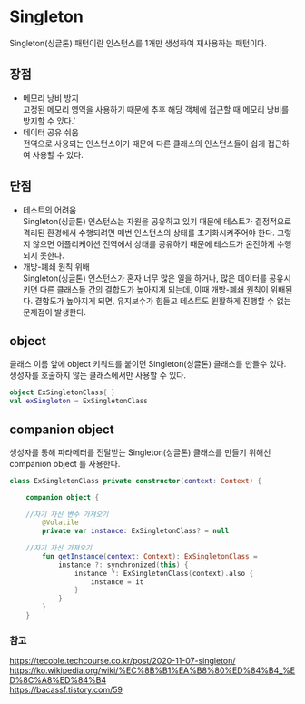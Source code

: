 # Singleton
Singleton(싱글톤) 패턴이란 인스턴스를 1개만 생성하여 재사용하는 패턴이다.

## 장점
*	메모리 낭비 방지   
고정된 메모리 영역을 사용하기 때문에 추후 해당 객체에 접근할 때 메모리 낭비를 방지할 수 있다.’
*	데이터 공유 쉬움    
전역으로 사용되는 인스턴스이기 때문에 다른 클래스의 인스턴스들이 쉽게 접근하여 사용할 수 있다.

## 단점
*	테스트의 어려움     
Singleton(싱글톤) 인스턴스는 자원을 공유하고 있기 때문에 테스트가 결정적으로 격리된 환경에서 수행되려면 매번 인스턴스의 상태를 초기화시켜주어야 한다. 그렇지 않으면 어플리케이션 전역에서 상태를 공유하기 때문에 테스트가 온전하게 수행되지 못한다.
*	개방-폐쇄 원칙 위배    
Singleton(싱글톤) 인스턴스가 혼자 너무 많은 일을 하거나, 많은 데이터를 공유시키면 다른 클래스들 간의 결합도가 높아지게 되는데, 이때 개방-폐쇄 원칙이 위배된다.
결합도가 높아지게 되면, 유지보수가 힘들고 테스트도 원활하게 진행할 수 없는 문제점이 발생한다.

## object
클래스 이름 앞에 object 키워드를 붙이면 Singleton(싱글톤) 클래스를 만들수 있다.   
생성자를 호출하지 않는 클래스에서만 사용할 수 있다.
``` kotlin
object ExSingletonClass{ }
val exSingleton = ExSingletonClass
```

## companion object
생성자를 통해 파라메터를 전달받는 Singleton(싱글톤) 클래스를 만들기 위해선 companion object 를 사용한다.
``` kotlin
class ExSingletonClass private constructor(context: Context) {

    companion object {
    
    //자기 자신 변수 가져오기
        @Volatile
        private var instance: ExSingletonClass? = null
    
    //자기 자신 가져오기
        fun getInstance(context: Context): ExSingletonClass =
            instance ?: synchronized(this) {
                instance ?: ExSingletonClass(context).also {
                    instance = it
                }
            }
        }
    }
```


### 참고
https://tecoble.techcourse.co.kr/post/2020-11-07-singleton/    
https://ko.wikipedia.org/wiki/%EC%8B%B1%EA%B8%80%ED%84%B4_%ED%8C%A8%ED%84%B4     
https://bacassf.tistory.com/59     
